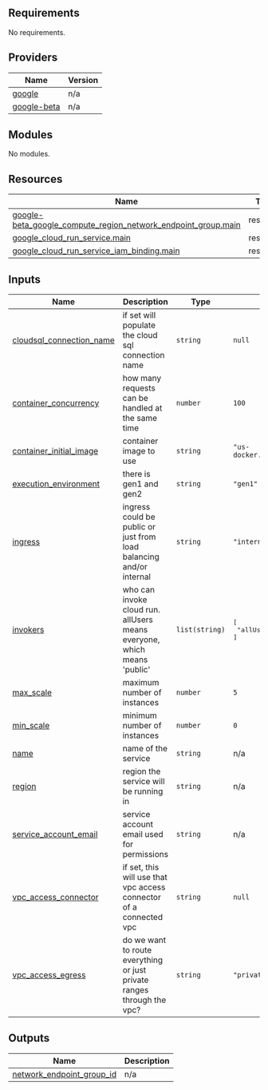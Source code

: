 <!-- BEGIN_TF_DOCS -->
## Requirements

No requirements.

## Providers

| Name | Version |
|------|---------|
| <a name="provider_google"></a> [google](#provider\_google) | n/a |
| <a name="provider_google-beta"></a> [google-beta](#provider\_google-beta) | n/a |

## Modules

No modules.

## Resources

| Name | Type |
|------|------|
| [google-beta_google_compute_region_network_endpoint_group.main](https://registry.terraform.io/providers/hashicorp/google-beta/latest/docs/resources/google_compute_region_network_endpoint_group) | resource |
| [google_cloud_run_service.main](https://registry.terraform.io/providers/hashicorp/google/latest/docs/resources/cloud_run_service) | resource |
| [google_cloud_run_service_iam_binding.main](https://registry.terraform.io/providers/hashicorp/google/latest/docs/resources/cloud_run_service_iam_binding) | resource |

## Inputs

| Name | Description | Type | Default | Required |
|------|-------------|------|---------|:--------:|
| <a name="input_cloudsql_connection_name"></a> [cloudsql\_connection\_name](#input\_cloudsql\_connection\_name) | if set will populate the cloud sql connection name | `string` | `null` | no |
| <a name="input_container_concurrency"></a> [container\_concurrency](#input\_container\_concurrency) | how many requests can be handled at the same time | `number` | `100` | no |
| <a name="input_container_initial_image"></a> [container\_initial\_image](#input\_container\_initial\_image) | container image to use | `string` | `"us-docker.pkg.dev/cloudrun/container/hello"` | no |
| <a name="input_execution_environment"></a> [execution\_environment](#input\_execution\_environment) | there is gen1 and gen2 | `string` | `"gen1"` | no |
| <a name="input_ingress"></a> [ingress](#input\_ingress) | ingress could be public or just from load balancing and/or internal | `string` | `"internal-and-cloud-load-balancing"` | no |
| <a name="input_invokers"></a> [invokers](#input\_invokers) | who can invoke cloud run. allUsers means everyone, which means 'public' | `list(string)` | <pre>[<br>  "allUsers"<br>]</pre> | no |
| <a name="input_max_scale"></a> [max\_scale](#input\_max\_scale) | maximum number of instances | `number` | `5` | no |
| <a name="input_min_scale"></a> [min\_scale](#input\_min\_scale) | minimum number of instances | `number` | `0` | no |
| <a name="input_name"></a> [name](#input\_name) | name of the service | `string` | n/a | yes |
| <a name="input_region"></a> [region](#input\_region) | region the service will be running in | `string` | n/a | yes |
| <a name="input_service_account_email"></a> [service\_account\_email](#input\_service\_account\_email) | service account email used for permissions | `string` | n/a | yes |
| <a name="input_vpc_access_connector"></a> [vpc\_access\_connector](#input\_vpc\_access\_connector) | if set, this will use that vpc access connector of a connected vpc | `string` | `null` | no |
| <a name="input_vpc_access_egress"></a> [vpc\_access\_egress](#input\_vpc\_access\_egress) | do we want to route everything or just private ranges through the vpc? | `string` | `"private-ranges-only"` | no |

## Outputs

| Name | Description |
|------|-------------|
| <a name="output_network_endpoint_group_id"></a> [network\_endpoint\_group\_id](#output\_network\_endpoint\_group\_id) | n/a |
<!-- END_TF_DOCS -->